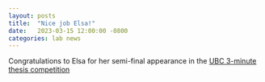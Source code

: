 ```yaml
---
layout: posts
title:  "Nice job Elsa!"
date:   2023-03-15 12:00:00 -0800
categories: lab news
---
```


Congratulations to Elsa for her semi-final appearance in the [UBC 3-minute thesis competition](https://www.youtube.com/watch?v=avc66s51naQ)
